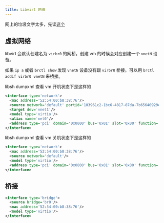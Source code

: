 ```yaml
---
title: Libvirt 网络
---
```



网上的垃圾文字太多，先读[这个](https://wiki.libvirt.org/page/Networking)

## 虚拟网络

libvirt 会默认创建名为 `virbr0` 的网桥。创建 vm 的时候会对应创建一个 `vnetN` 设备。

如果 `ip a` 或者 `brctl show` 发现 `vnetN` 设备没有跟 `virbr0` 桥接。可以用 `brctl addif virbr0 vnetN` 来桥接。

libsh dumpxml 查看 vm 开机状态下是这样的

```xml
<interface type='network'>
  <mac address='52:54:00:b8:38:76'/>
  <source network='default' portid='103961c2-1bc6-4817-87da-7b65640929ef' bridge='virbr0'/>
  <target dev='vnet1'/>
  <model type='virtio'/>
  <alias name='net0'/>
  <address type='pci' domain='0x0000' bus='0x01' slot='0x00' function='0x0'/>
</interface>
```

libsh dumpxml 查看 vm 关机状态下是这样的

```xml
<interface type='network'>
  <mac address='52:54:00:b8:38:76'/>
  <source network='default'/>
  <model type='virtio'/>
  <address type='pci' domain='0x0000' bus='0x01' slot='0x00' function='0x0'/>
</interface>
```

## 桥接

```xml
<interface type='bridge'>
  <source bridge='br0'/>
  <mac address='52:54:00:b8:38:76'/>
  <model type='virtio'/>
</interface>
```
